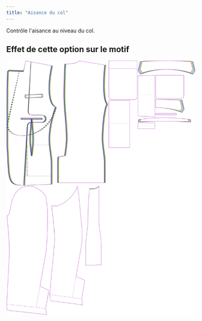 ```yaml
---
title: "Aisance du col"
---
```


Contrôle l'aisance au niveau du col.

## Effet de cette option sur le motif

![Cette image montre l'effet de cette option en superposant plusieurs variantes qui ont une valeur différente pour cette option](jaeger_collarease_sample.svg "Effet de cette option sur le modèle")
